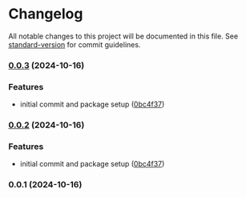 # Changelog

All notable changes to this project will be documented in this file. See [standard-version](https://github.com/conventional-changelog/standard-version) for commit guidelines.

### [0.0.3](https://github.com/zackiles/js-ast-tokenizer/compare/v0.0.1...v0.0.3) (2024-10-16)


### Features

* initial commit and package setup ([0bc4f37](https://github.com/zackiles/js-ast-tokenizer/commit/0bc4f37b37d1ef14700dedfd651983273fee3f14))

### [0.0.2](https://github.com/zackiles/js-ast-tokenizer/compare/v0.0.1...v0.0.2) (2024-10-16)


### Features

* initial commit and package setup ([0bc4f37](https://github.com/zackiles/js-ast-tokenizer/commit/0bc4f37b37d1ef14700dedfd651983273fee3f14))

### 0.0.1 (2024-10-16)
